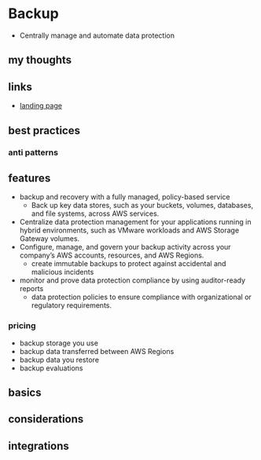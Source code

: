 # Backup

- Centrally manage and automate data protection

## my thoughts

## links

- [landing page](https://aws.amazon.com/backup/?did=ap_card&trk=ap_card)

## best practices

### anti patterns

## features

- backup and recovery with a fully managed, policy-based service
  - Back up key data stores, such as your buckets, volumes, databases, and file systems, across AWS services.
- Centralize data protection management for your applications running in hybrid environments, such as VMware workloads and AWS Storage Gateway volumes.
- Configure, manage, and govern your backup activity across your company’s AWS accounts, resources, and AWS Regions.
  - create immutable backups to protect against accidental and malicious incidents
- monitor and prove data protection compliance by using auditor-ready reports
  - data protection policies to ensure compliance with organizational or regulatory requirements.

### pricing

- backup storage you use
- backup data transferred between AWS Regions
- backup data you restore
- backup evaluations

## basics

## considerations

## integrations
